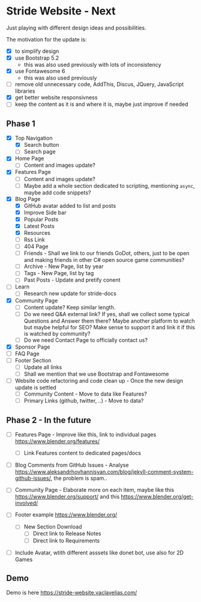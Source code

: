 # Stride Website - Next

Just playing with different design ideas and possibilities.

The motivation for the update is:

- [x] to simplify design
- [x] use Bootstrap 5.2
  - this was also used previously with lots of inconsistency
- [x] use Fontawesome 6
  - this was also used previously
- [ ] remove old unnecessary code, AddThis, Discus, JQuery, JavaScript libraries
- [x] get better website responsivness
- [ ] keep the content as it is and where it is, maybe just improve if needed

## Phase 1

- [x] Top Navigation
  - [x] Search button
  - [ ] Search page
- [x] Home Page
  - [ ] Content and images update?
- [x] Features Page
  - [ ] Content and images update?
  - [ ] Maybe add a whole section dedicated to scripting, mentioning ```async```, maybe add code snippets?
- [x] Blog Page
   - [x] GitHub avatar added to list and posts
   - [x] Improve Side bar
   - [x] Popular Posts
   - [x] Latest Posts
   - [x] Resources
   - [ ] Rss Link
   - [ ] 404 Page
   - [ ] Friends - Shall we link to our friends GoDot, others, just to be open and making friends in other C# open source game communities? 
   - [ ] Archive - New Page, list by year
   - [ ] Tags - New Page, list by tag
   - [ ] Past Posts - Update and pretify conent
- [ ] Learn
  - [ ] Research new update for stride-docs
- [x] Community Page
  - [ ] Content update? Keep similar length.
  - [ ] Do we need Q&A external link? If yes, shall we collect some typical Questions and Answer them there? Maybe another platform to watch but maybe helpful for SEO? Make sense to support it and link it if this is watched by community?
  - [ ] Do we need Contact Page to officially contact us?
- [x] Sponsor Page
- [ ] FAQ Page
- [ ] Footer Section
   - [ ] Update all links
   - [ ] Shall we mention that we use Bootstrap and Fontawesome
- [ ] Website code refactoring and code clean up - Once the new design update is settled
   - [ ] Community Content - Move to data like Features?   
   - [ ] Primary Links (github, twitter, ..) - Move to data?

## Phase 2 - In the future

- [ ] Features Page - Improve like this, link to individual pages https://www.blender.org/features/
    - [ ] Link Features content to dedicated pages/docs
- [ ] Blog Comments from GitHub Issues - Analyse https://www.aleksandrhovhannisyan.com/blog/jekyll-comment-system-github-issues/, the problem is spam..
- [ ] Community Page - Elaborate more on each item, maybe like this https://www.blender.org/support/ and this https://www.blender.org/get-involved/
- [ ] Footer example https://www.blender.org/
  - [ ] New Section Download
     - [ ] Direct link to Release Notes
     - [ ] Direct link to Requirements
- [ ] Include Avatar, wtith different asssets like donet bot, use also for 2D Games


## Demo

Demo is here https://stride-website.vaclavelias.com/

